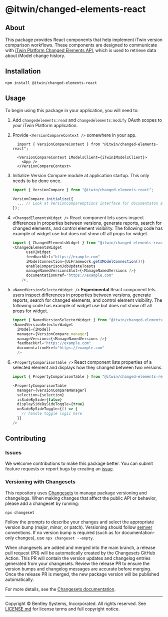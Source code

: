 # @itwin/changed-elements-react

## About

This package provides React components that help implement iTwin version comparison workflows. These components are designed to communicate with [iTwin Platform Changed Elements API](https://developer.bentley.com/apis/changed-elements/), which is used to retrieve data about iModel change history.

## Installation

```shell
npm install @itwin/changed-elements-react
```

## Usage

To begin using this package in your application, you will need to:

1. Add `changedelements:read` and `changedelements:modify` OAuth scopes to your iTwin Platform application.
2. Provide `<VersionCompareContext />` somewhere in your app.

    ```tsx
      import { VersionCompareContext } from "@itwin/changed-elements-react";

      <VersionCompareContext iModelsClient={iTwinIModelsClient}>
        <App />
      </VersionCompareContext>
    ```

3. Initialize Version Compare module at application startup. This only needs to be done once.

    ```ts
    import { VersionCompare } from "@itwin/changed-elements-react";

    VersionCompare.initialize({
      ... // Look at VersionCompareOptions interface for documentaton about the options
    });
    ```

4. `<ChangedElementsWidget />` React component lets users inspect differences in properties between versions, generate reports, search for changed elements, and control element visibility. The following code has example of widget use but does not show off all props for widget.

    ```ts
    import { ChangedElementsWidget } from "@itwin/changed-elements-react";
    <ChangedElementsWidget
          useV2Widget
          feedbackUrl="https://example.com"
          iModelConnection={UiFramework.getIModelConnection()!}
          enableComparisonJobUpdateToasts
          manageNamedVersionsSlot={<ManageNamedVersions />}
          documentationHref="https://example.com"
        />,
    ```

5. `<NamedVersionSelectorWidget />` **Experimental** React component lets users inspect differences in properties between versions, generate reports, search for changed elements, and control element visibility. The following code has example of widget use but does not show off all props for widget.

    ```ts
    import { NamedVersionSelectorWidget } from "@itwin/changed-elements-react";
    <NamedVersionSelectorWidget
      iModel={iModel}
      manager={VersionCompare.manager}
      manageVersions={<ManageNamedVersions />}
      feedbackUrl="https://example.com"
      documentationHref="https://example.com"
      />
    ```

6. `<PropertyComparisonTable />` React component lists properties of a selected element and displays how they changed between two versions.

    ```ts
    import { PropertyComparisonTable } from "@itwin/changed-elements-react";

    <PropertyComparisonTable
      manager={versionCompareManager}
      selection={selection}
      isSideBySide={false}
      displaySideBySideToggle={true}
      onSideBySideToggle={() => {
        // handle toggle logic here
      }}
    />
    ```

## Contributing

### Issues

We welcome contributions to make this package better. You can submit feature requests or report bugs by creating an [issue](https://github.com/iTwin/changed-elements-react/issues).

### Versioning with Changesets

This repository uses [Changesets](https://github.com/changesets/changesets) to manage package versioning and changelogs. When making changes that affect the public API or behavior, please add a changeset by running:

```shell
npx changeset
```

Follow the prompts to describe your changes and select the appropriate version bump (major, minor, or patch). Versioning should follow [semver](https://semver.org/) conventions. If no version bump is required (such as for documentation-only changes), use `npx changeset --empty`.

When changesets are added and merged into the main branch, a release pull request (PR) will be automatically created by the Changesets GitHub Action. This PR will contain the version updates and changelog entries generated from your changesets. Review the release PR to ensure the version bumps and changelog messages are accurate before merging. Once the release PR is merged, the new package version will be published automatically.

For more details, see the [Changesets documentation](https://github.com/changesets/changesets/blob/main/README.md).

---

Copyright © Bentley Systems, Incorporated. All rights reserved. See [LICENSE.md](./LICENSE.md) for license terms and full copyright notice.
